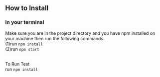 ## How to Install

### In your terminal 

Make sure you are in the project directory and you have npm installed on your machine then run the following commands.<br />
(1)run `npm install`<br />
(2)run `npm start`<br /><br />

To Run Test<br />
run `npm install`<br />


